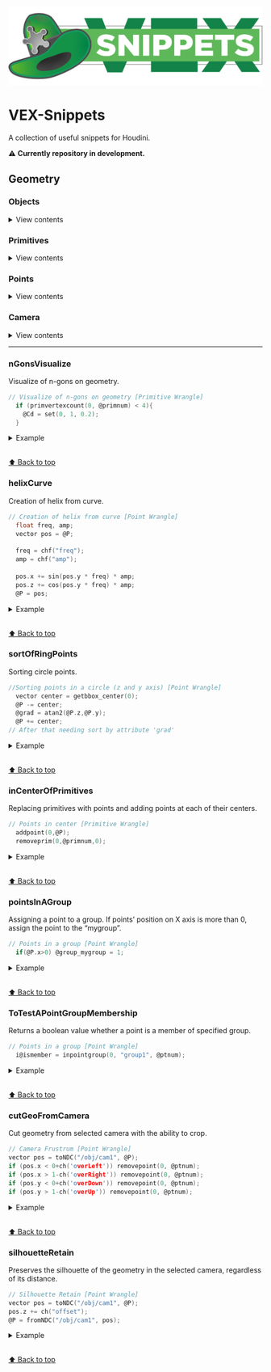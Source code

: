 [![Logo](/img/vex_snippets_logo.png)](https://github.com/Kuchavo/VEX-Snippets)

# VEX-Snippets
A collection of useful snippets for Houdini.

⚠️ **Сurrently repository in development.**

## Geometry

### Objects

<details>
<summary>View contents</summary>

* [`nGonsVisualize`](#ngonsvisualize)

</details>

### Primitives

<details>
<summary>View contents</summary>

* [`helixCurve`](#helixcurve)

</details>

### Points

<details>
<summary>View contents</summary>

* [`sortOfRingPoints`](#sortofringpoints)
* [`inCenterOfPrimitives`](#incenterofprimitives)
* [`pointsInAGroup`](#pointsinagroup)
* [`ToTestAPointGroupMembership`](#totestapointgroupmembership)
* [`inCenterOfPrimitives`](#sortofringpoints)

</details>

### Camera

<details>
<summary>View contents</summary>

* [`cutGeoFromCamera`](#cutgeofromcamera)
* [`silhouetteRetain`](#silhouetteretain)

</details>

---

### nGonsVisualize

Visualize of n-gons on geometry.

```c
// Visualize of n-gons on geometry [Primitive Wrangle]
  if (primvertexcount(0, @primnum) < 4){
    @Cd = set(0, 1, 0.2);
  }
```

<details>
<summary>Example</summary>

<img src="/img/nGonsVisualize.jpg" width="2000px;"/>

</details>

<br>[⬆ Back to top](#geometry)

### helixCurve

Creation of helix from curve.

```c
// Creation of helix from curve [Point Wrangle]
  float freq, amp;
  vector pos = @P;

  freq = chf("freq");
  amp = chf("amp");

  pos.x += sin(pos.y * freq) * amp;
  pos.z += cos(pos.y * freq) * amp;
  @P = pos;
```

<details>
<summary>Example</summary>

<img src="/img/helixCurve.jpg" width="2000px;"/>

</details>

<br>[⬆ Back to top](#geometry)

### sortOfRingPoints

Sorting circle points.

```c
//Sorting points in a circle (z and y axis) [Point Wrangle]
  vector center = getbbox_center(0);
  @P -= center;
  @grad = atan2(@P.z,@P.y);
  @P += center;
// After that needing sort by attribute 'grad'
```

<details>
<summary>Example</summary>

<img src="/img/sortOfRingPoints.jpg" width="2000px;"/>

</details>

<br>[⬆ Back to top](#geometry)

### inCenterOfPrimitives

Replacing primitives with points and adding points at each of their centers.

```c
// Points in center [Primitive Wrangle]
  addpoint(0,@P);
  removeprim(0,@primnum,0);
```

<details>
<summary>Example</summary>

<img src="/img/point_inCenterOfPrimitives.jpg" width="2000px;"/>

</details>

<br>[⬆ Back to top](#geometry)

### pointsInAGroup

Assigning a point to a group. If points’ position on X axis is more than 0, assign the point to the “mygroup”.

```c
// Points in a group [Point Wrangle]
  if(@P.x>0) @group_mygroup = 1;
```

<details>
<summary>Example</summary>

<img src="/img/point_pointsInAGroup.jpg" width="2000px;"/>

</details>

<br>[⬆ Back to top](#geometry)

### ToTestAPointGroupMembership

Returns a boolean value whether a point is a member of specified group.

```c
// Points in a group [Point Wrangle]
  i@ismember = inpointgroup(0, "group1", @ptnum);
```

<details>
<summary>Example</summary>

<img src="/img/point_ToTestAPointGroupMembership.jpg" width="2000px;"/>

</details>

<br>[⬆ Back to top](#geometry)

### cutGeoFromCamera

Cut geometry from selected camera with the ability to crop.

```c
// Camera Frustrum [Point Wrangle]
vector pos = toNDC("/obj/cam1", @P);
if (pos.x < 0+ch('overLeft')) removepoint(0, @ptnum);
if (pos.x > 1-ch('overRight')) removepoint(0, @ptnum);
if (pos.y < 0+ch('overDown')) removepoint(0, @ptnum);
if (pos.y > 1-ch('overUp')) removepoint(0, @ptnum);
```

<details>
<summary>Example</summary>

<img src="/img/cam_cameraFrustrum.jpg" width="2000px;"/>

</details>

<br>[⬆ Back to top](#geometry)

### silhouetteRetain

Preserves the silhouette of the geometry in the selected camera, regardless of its distance.

```c
// Silhouette Retain [Point Wrangle]
vector pos = toNDC("/obj/cam1", @P);
pos.z += ch("offset");
@P = fromNDC("/obj/cam1", pos);
```

<details>
<summary>Example</summary>

<img src="/img/cam_silhouetteRetain.jpg" width="2000px;"/>

</details>

<br>[⬆ Back to top](#geometry)
